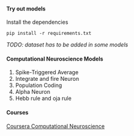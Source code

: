 #### Try out models
Install the dependencies
```
pip install -r requirements.txt
```

*TODO: dataset has to be added in some models*

#### Computational Neuroscience Models

1. Spike-Triggered Average
2. Integrate and fire Neuron
3. Population Coding
4. Alpha Neuron
5. Hebb rule and oja rule

#### Courses

[Coursera Computational Neuroscience](https://www.coursera.org/learn/computational-neuroscience)